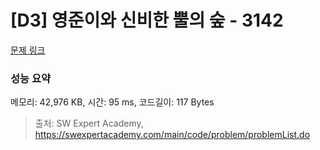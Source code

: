 # [D3] 영준이와 신비한 뿔의 숲 - 3142 

[문제 링크](https://swexpertacademy.com/main/code/problem/problemDetail.do?contestProbId=AV_6xWk6sbADFAWS) 

### 성능 요약

메모리: 42,976 KB, 시간: 95 ms, 코드길이: 117 Bytes



> 출처: SW Expert Academy, https://swexpertacademy.com/main/code/problem/problemList.do